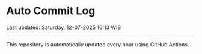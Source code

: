 # Auto Commit Log

Last updated: Saturday, 12-07-2025 16:13 WIB

---

This repository is automatically updated every hour using GitHub Actions.
